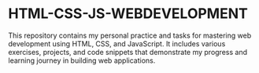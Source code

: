 # HTML-CSS-JS-WEBDEVELOPMENT
 This repository contains my personal practice and tasks for mastering web development using HTML, CSS, and JavaScript. It includes various exercises, projects, and code snippets that demonstrate my progress and learning journey in building web applications.


